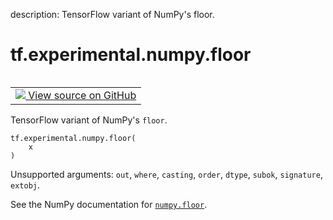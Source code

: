 description: TensorFlow variant of NumPy's floor.

<div itemscope itemtype="http://developers.google.com/ReferenceObject">
<meta itemprop="name" content="tf.experimental.numpy.floor" />
<meta itemprop="path" content="Stable" />
</div>

# tf.experimental.numpy.floor

<!-- Insert buttons and diff -->

<table class="tfo-notebook-buttons tfo-api nocontent" align="left">
<td>
  <a target="_blank" href="https://github.com/tensorflow/tensorflow/blob/r2.4/tensorflow/python/ops/numpy_ops/np_math_ops.py#L638-L640">
    <img src="https://www.tensorflow.org/images/GitHub-Mark-32px.png" />
    View source on GitHub
  </a>
</td>
</table>



TensorFlow variant of NumPy's `floor`.

<pre class="devsite-click-to-copy prettyprint lang-py tfo-signature-link">
<code>tf.experimental.numpy.floor(
    x
)
</code></pre>



<!-- Placeholder for "Used in" -->

Unsupported arguments: `out`, `where`, `casting`, `order`, `dtype`, `subok`, `signature`, `extobj`.

See the NumPy documentation for [`numpy.floor`](https://numpy.org/doc/1.16/reference/generated/numpy.floor.html).